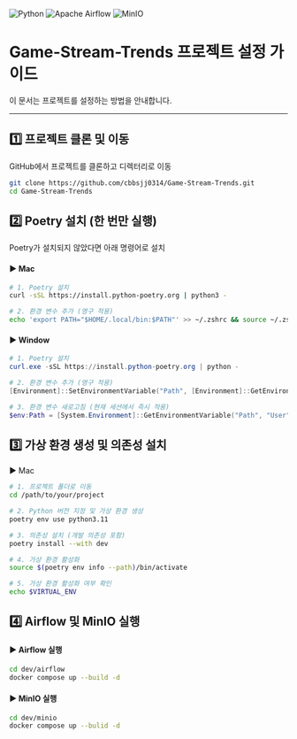 ![Python](https://img.shields.io/badge/Python-3.11.8-blue?logo=python&logoColor=white)
![Apache Airflow](https://img.shields.io/badge/apache--airflow-2.10.4-orange?logo=apache-airflow)
![MinIO](https://img.shields.io/badge/minio-7.2.15-purple?logo=minio)

# Game-Stream-Trends 프로젝트 설정 가이드

이 문서는 프로젝트를 설정하는 방법을 안내합니다.

---

## 1️⃣ 프로젝트 클론 및 이동
GitHub에서 프로젝트를 클론하고 디렉터리로 이동
```sh
git clone https://github.com/cbbsjj0314/Game-Stream-Trends.git
cd Game-Stream-Trends
```

## 2️⃣ Poetry 설치 (한 번만 실행)
Poetry가 설치되지 않았다면 아래 명령어로 설치
#### ▶ Mac
```sh
# 1. Poetry 설치
curl -sSL https://install.python-poetry.org | python3 -

# 2. 환경 변수 추가 (영구 적용)
echo 'export PATH="$HOME/.local/bin:$PATH"' >> ~/.zshrc && source ~/.zshrc
```

#### ▶ Window
```powershell
# 1. Poetry 설치
curl.exe -sSL https://install.python-poetry.org | python -

# 2. 환경 변수 추가 (영구 적용)
[Environment]::SetEnvironmentVariable("Path", [Environment]::GetEnvironmentVariable("Path", "User") + ";$env:USERPROFILE\AppData\Roaming\Python\Scripts", "User")

# 3. 환경 변수 새로고침 (현재 세션에서 즉시 적용)
$env:Path = [System.Environment]::GetEnvironmentVariable("Path", "User") + ";" + [System.Environment]::GetEnvironmentVariable("Path", "Machine")
```

## 3️⃣ 가상 환경 생성 및 의존성 설치
▶ Mac
```sh
# 1. 프로젝트 폴더로 이동
cd /path/to/your/project

# 2. Python 버전 지정 및 가상 환경 생성
poetry env use python3.11

# 3. 의존성 설치 (개발 의존성 포함)
poetry install --with dev

# 4. 가상 환경 활성화
source $(poetry env info --path)/bin/activate

# 5. 가상 환경 활성화 여부 확인
echo $VIRTUAL_ENV
```

## 4️⃣ Airflow 및 MinIO 실행
#### ▶ Airflow 실행
```sh
cd dev/airflow
docker compose up --build -d
```

#### ▶ MinIO 실행
```sh
cd dev/minio
docker compose up --bulid -d
```
